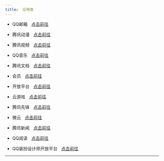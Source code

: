 ```yaml
---
title:  应用类
---
```


- QQ邮箱ㅤ[点击前往](https://mail.qq.com)<br>

- 腾讯动漫ㅤ[点击前往](https://m.ac.qq.com/)<br>

- 腾讯视频ㅤ[点击前往](https://v.qq.com/)<br>

- QQ音乐ㅤ[点击前往](https://y.qq.com/)<br>

- 腾讯文档ㅤ[点击前往](https://docs.qq.com/)<br>

- 会员ㅤ[点击前往](https://m.vip.qq.com/)<br>

- 开放平台ㅤ[点击前往](https://q.qq.com/)<br>

- 云游戏ㅤ[点击前往](https://m.q.qq.com/a/s/ffac6b3f937533cc2d3522160d3db24c/)<br>

- 腾讯先锋ㅤ[点击前往](https://gamer.qq.com/)<br>

- 微云ㅤ[点击前往](https://www.weiyun.com/disk/)<br>

- 腾讯新闻ㅤ[点击前往](https://xw.qq.com/)<br>

- QQ阅读ㅤ[点击前往](https://ubook.qq.com/)<br>

- QQ装扮设计师开放平台ㅤ[点击前往](https://qqui.qq.com/home)<br>

---
